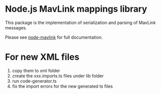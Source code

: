 # Node.js MavLink mappings library

This package is the implementation of serialization and parsing of MavLink messages.

Please see [node-mavlink](https://www.npmjs.com/package/node-mavlink) for full documentation.


# For new XML files
1. copy them to xml folder
2. create the xxx.imports.ts files under lib folder
3. run code-generator.ts
4. fix the import errors for the new generated ts files
